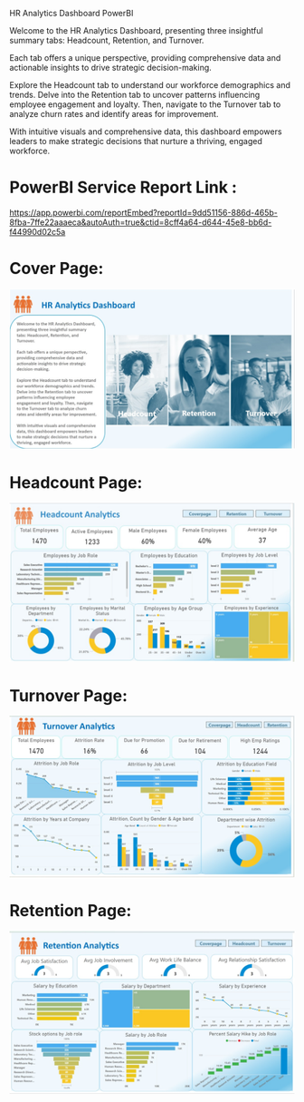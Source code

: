 HR Analytics Dashboard PowerBI

Welcome to the HR Analytics Dashboard, presenting three insightful summary tabs: Headcount, Retention, and Turnover. 

Each tab offers a unique perspective, providing comprehensive data and actionable insights to drive strategic decision-making. 

Explore the Headcount tab to understand our workforce demographics and trends. Delve into the Retention tab to uncover patterns influencing employee engagement and loyalty. Then, navigate to the Turnover tab to analyze churn rates and identify areas for improvement. 

With intuitive visuals and comprehensive data, this dashboard empowers leaders to make strategic decisions that nurture a thriving, engaged workforce.

# PowerBI Service Report Link :  

https://app.powerbi.com/reportEmbed?reportId=9dd51156-886d-465b-8fba-7ffe22aaaeca&autoAuth=true&ctid=8cff4a64-d644-45e8-bb6d-f44990d02c5a

# Cover Page:

![image](https://github.com/shreymukh2020/PowerBI-HR-Analytics-Report-/blob/main/Homepage.jpg)

# Headcount Page:

![image](https://github.com/shreymukh2020/PowerBI-HR-Analytics-Report-/blob/main/Headcount.jpg)

# Turnover Page:

![image](https://github.com/shreymukh2020/PowerBI-HR-Analytics-Report-/blob/main/Turnover.jpg)

# Retention Page:

![image](https://github.com/shreymukh2020/PowerBI-HR-Analytics-Report-/blob/main/Retention.jpg)

